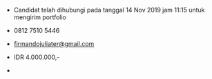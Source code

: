 - Candidat telah dihubungi pada tanggal 14 Nov 2019 jam 11:15 untuk mengirim portfolio 

- 0812 7510 5446  

- firmandojuliater@gmail.com

- IDR 4.000.000,-

- 
